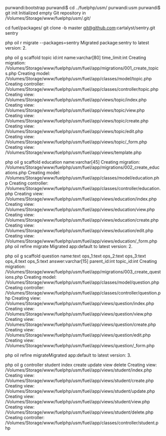 purwandi:bootstrap purwandi$ cd ../fuelphp/usm/
purwandi:usm purwandi$ git init
Initialized empty Git repository in /Volumes/Storage/www/fuelphp/usm/.git/



cd fuel/packages/
git clone -b master git@github.com:cartalyst/sentry.git sentry

php oil r migrate --packages=sentry
Migrated package:sentry to latest version: 2.


php oil g scaffold topic id:int name:varchar[80] time_limit:int
	Creating migration: /Volumes/Storage/www/fuelphp/usm/fuel/app/migrations/001_create_topics.php
	Creating model: /Volumes/Storage/www/fuelphp/usm/fuel/app/classes/model/topic.php
	Creating controller: /Volumes/Storage/www/fuelphp/usm/fuel/app/classes/controller/topic.php
	Creating view: /Volumes/Storage/www/fuelphp/usm/fuel/app/views/topic/index.php
	Creating view: /Volumes/Storage/www/fuelphp/usm/fuel/app/views/topic/view.php
	Creating view: /Volumes/Storage/www/fuelphp/usm/fuel/app/views/topic/create.php
	Creating view: /Volumes/Storage/www/fuelphp/usm/fuel/app/views/topic/edit.php
	Creating view: /Volumes/Storage/www/fuelphp/usm/fuel/app/views/topic/_form.php
	Creating view: /Volumes/Storage/www/fuelphp/usm/fuel/app/views/template.php

php oil g scaffold education name:varchar[45]
	Creating migration: /Volumes/Storage/www/fuelphp/usm/fuel/app/migrations/002_create_educations.php
	Creating model: /Volumes/Storage/www/fuelphp/usm/fuel/app/classes/model/education.php
	Creating controller: /Volumes/Storage/www/fuelphp/usm/fuel/app/classes/controller/education.php
	Creating view: /Volumes/Storage/www/fuelphp/usm/fuel/app/views/education/index.php
	Creating view: /Volumes/Storage/www/fuelphp/usm/fuel/app/views/education/view.php
	Creating view: /Volumes/Storage/www/fuelphp/usm/fuel/app/views/education/create.php
	Creating view: /Volumes/Storage/www/fuelphp/usm/fuel/app/views/education/edit.php
	Creating view: /Volumes/Storage/www/fuelphp/usm/fuel/app/views/education/_form.php
php oil refine migrate
Migrated app:default to latest version: 2.

php oil g scaffold question name:text ops_1:text ops_2:text ops_3:text ops_4:text ops_5:text answer:varchar[15] parent_id:int topic_id:int
	Creating migration: /Volumes/Storage/www/fuelphp/usm/fuel/app/migrations/003_create_questions.php
	Creating model: /Volumes/Storage/www/fuelphp/usm/fuel/app/classes/model/question.php
	Creating controller: /Volumes/Storage/www/fuelphp/usm/fuel/app/classes/controller/question.php
	Creating view: /Volumes/Storage/www/fuelphp/usm/fuel/app/views/question/index.php
	Creating view: /Volumes/Storage/www/fuelphp/usm/fuel/app/views/question/view.php
	Creating view: /Volumes/Storage/www/fuelphp/usm/fuel/app/views/question/create.php
	Creating view: /Volumes/Storage/www/fuelphp/usm/fuel/app/views/question/edit.php
	Creating view: /Volumes/Storage/www/fuelphp/usm/fuel/app/views/question/_form.php

php oil refine migrateMigrated app:default to latest version: 3.


php oil g controller student index create update view delete
	Creating view: /Volumes/Storage/www/fuelphp/usm/fuel/app/views/student/index.php
	Creating view: /Volumes/Storage/www/fuelphp/usm/fuel/app/views/student/create.php
	Creating view: /Volumes/Storage/www/fuelphp/usm/fuel/app/views/student/update.php
	Creating view: /Volumes/Storage/www/fuelphp/usm/fuel/app/views/student/view.php
	Creating view: /Volumes/Storage/www/fuelphp/usm/fuel/app/views/student/delete.php
	Creating controller: /Volumes/Storage/www/fuelphp/usm/fuel/app/classes/controller/student.php
